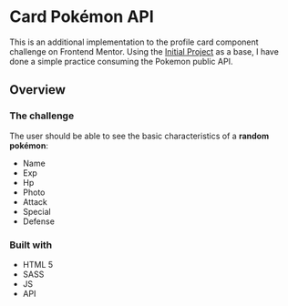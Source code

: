 # Card Pokémon API

This is an additional implementation to the profile card component challenge on Frontend Mentor. Using the [Initial Project](https://github.com/Leandro-Lr-Ln/Profile-card) as a base, I have done a simple practice consuming the Pokemon public API.

## Overview

### The challenge

The user should be able to see the basic characteristics of a **random pokémon**:

- Name
- Exp
- Hp
- Photo
- Attack
- Special
- Defense 

### Built with

- HTML 5
- SASS
- JS
- API

